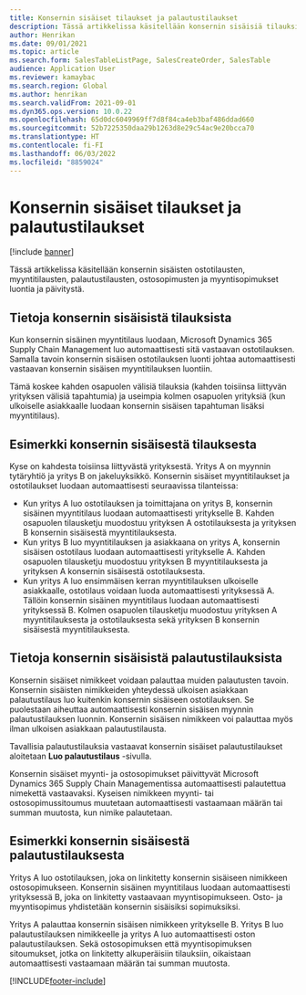 ```yaml
---
title: Konsernin sisäiset tilaukset ja palautustilaukset
description: Tässä artikkelissa käsitellään konsernin sisäisiä tilauksia ja palautustilauksia
author: Henrikan
ms.date: 09/01/2021
ms.topic: article
ms.search.form: SalesTableListPage, SalesCreateOrder, SalesTable
audience: Application User
ms.reviewer: kamaybac
ms.search.region: Global
ms.author: henrikan
ms.search.validFrom: 2021-09-01
ms.dyn365.ops.version: 10.0.22
ms.openlocfilehash: 65d0dc6049969ff7d8f84ca4eb3baf486ddad660
ms.sourcegitcommit: 52b7225350daa29b1263d8e29c54ac9e20bcca70
ms.translationtype: HT
ms.contentlocale: fi-FI
ms.lasthandoff: 06/03/2022
ms.locfileid: "8859024"
---
```

# <a name="intercompany-orders-and-return-orders"></a>Konsernin sisäiset tilaukset ja palautustilaukset

[!include [banner](../../includes/banner.md)]

Tässä artikkelissa käsitellään konsernin sisäisten ostotilausten, myyntitilausten, palautustilausten, ostosopimusten ja myyntisopimukset luontia ja päivitystä.

## <a name="about-intercompany-orders"></a>Tietoja konsernin sisäisistä tilauksista

Kun konsernin sisäinen myyntitilaus luodaan, Microsoft Dynamics 365 Supply Chain Management luo automaattisesti sitä vastaavan ostotilauksen. Samalla tavoin konsernin sisäisen ostotilauksen luonti johtaa automaattisesti vastaavan konsernin sisäisen myyntitilauksen luontiin.

Tämä koskee kahden osapuolen välisiä tilauksia (kahden toisiinsa liittyvän yrityksen välisiä tapahtumia) ja useimpia kolmen osapuolen yrityksiä (kun ulkoiselle asiakkaalle luodaan konsernin sisäisen tapahtuman lisäksi myyntitilaus).

## <a name="intercompany-order-example"></a>Esimerkki konsernin sisäisestä tilauksesta

Kyse on kahdesta toisiinsa liittyvästä yrityksestä. Yritys A on myynnin tytäryhtiö ja yritys B on jakeluyksikkö. Konsernin sisäiset myyntitilaukset ja ostotilaukset luodaan automaattisesti seuraavissa tilanteissa:

- Kun yritys A luo ostotilauksen ja toimittajana on yritys B, konsernin sisäinen myyntitilaus luodaan automaattisesti yritykselle B. Kahden osapuolen tilausketju muodostuu yrityksen A ostotilauksesta ja yrityksen B konsernin sisäisestä myyntitilauksesta.
- Kun yritys B luo myyntitilauksen ja asiakkaana on yritys A, konsernin sisäisen ostotilaus luodaan automaattisesti yritykselle A. Kahden osapuolen tilausketju muodostuu yrityksen B myyntitilauksesta ja yrityksen A konsernin sisäisestä ostotilauksesta.
- Kun yritys A luo ensimmäisen kerran myyntitilauksen ulkoiselle asiakkaalle, ostotilaus voidaan luoda automaattisesti yrityksessä A. Tällöin konsernin sisäinen myyntitilaus luodaan automaattisesti yrityksessä B. Kolmen osapuolen tilausketju muodostuu yrityksen A myyntitilauksesta ja ostotilauksesta sekä yrityksen B konsernin sisäisestä myyntitilauksesta.

## <a name="about-intercompany-return-orders"></a>Tietoja konsernin sisäisistä palautustilauksista

Konsernin sisäiset nimikkeet voidaan palauttaa muiden palautusten tavoin. Konsernin sisäisten nimikkeiden yhteydessä ulkoisen asiakkaan palautustilaus luo kuitenkin konsernin sisäiseen ostotilauksen. Se puolestaan aiheuttaa automaattisesti konsernin sisäisen myynnin palautustilauksen luonnin. Konsernin sisäisen nimikkeen voi palauttaa myös ilman ulkoisen asiakkaan palautustilausta.

Tavallisia palautustilauksia vastaavat konsernin sisäiset palautustilaukset aloitetaan **Luo palautustilaus** -sivulla.

Konsernin sisäiset myynti- ja ostosopimukset päivittyvät Microsoft Dynamics 365 Supply Chain Managementissa automaattisesti palautettua nimekettä vastaavaksi. Kyseisen nimikkeen myynti- tai ostosopimussitoumus muutetaan automaattisesti vastaamaan määrän tai summan muutosta, kun nimike palautetaan.

## <a name="intercompany-return-order-example"></a>Esimerkki konsernin sisäisestä palautustilauksesta

Yritys A luo ostotilauksen, joka on linkitetty konsernin sisäiseen nimikkeen ostosopimukseen. Konsernin sisäinen myyntitilaus luodaan automaattisesti yrityksessä B, joka on linkitetty vastaavaan myyntisopimukseen. Osto- ja myyntisopimus yhdistetään konsernin sisäisiksi sopimuksiksi.

Yritys A palauttaa konsernin sisäisen nimikkeen yritykselle B. Yritys B luo palautustilauksen nimikkeelle ja yritys A luo automaattisesti oston palautustilauksen. Sekä ostosopimuksen että myyntisopimuksen sitoumukset, jotka on linkitetty alkuperäisiin tilauksiin, oikaistaan automaattisesti vastaamaan määrän tai summan muutosta.

[!INCLUDE[footer-include](../../includes/footer-banner.md)]
